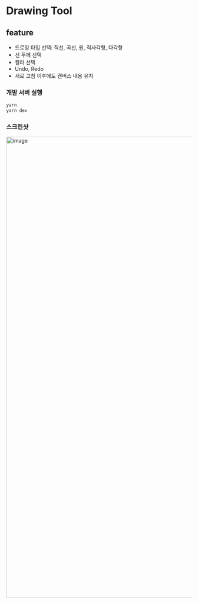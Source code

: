# Drawing Tool

## feature

- 드로잉 타입 선택: 직선, 곡선, 원, 직사각형, 다각형
- 선 두께 선택
- 컬러 선택
- Undo, Redo
- 새로 고침 이후에도 캔버스 내용 유지

### 개발 서버 실행

```bash
yarn
yarn dev
```

### 스크린샷
<img width="1252" alt="image" src="https://github.com/user-attachments/assets/a1ed2006-7269-440b-925b-8ebe806d76f2">

